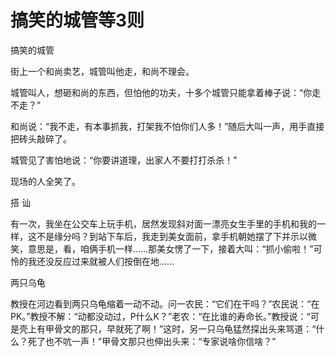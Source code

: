 # 搞笑的城管等3则

搞笑的城管 

街上一个和尚卖艺，城管叫他走，和尚不理会。 

城管叫人，想砸和尚的东西，但怕他的功夫，十多个城管只能拿着棒子说：“你走不走？” 

和尚说：“我不走，有本事抓我，打架我不怕你们人多！”随后大叫一声，用手直接把砖头敲碎了。 

城管见了害怕地说：“你要讲道理，出家人不要打打杀杀！” 

现场的人全笑了。 

搭 讪 

有一次，我坐在公交车上玩手机，居然发现斜对面一漂亮女生手里的手机和我的一样，这不是缘分吗？到站下车后，我走到美女面前，拿手机朝她摆了下并示以微笑，意思是，看，咱俩手机一样……那美女愣了一下，接着大叫：“抓小偷啦！”可怜的我还没反应过来就被人们按倒在地…… 

两只乌龟 

教授在河边看到两只乌龟缩着一动不动。问一农民：“它们在干吗？”农民说：“在PK。”教授不解：“动都没动过，P什么K？”老农：“在比谁的寿命长。”教授说：“可是壳上有甲骨文的那只，早就死了啊！”这时，另一只乌龟猛然探出头来骂道：“什么？死了也不吭一声！”甲骨文那只也伸出头来：“专家说啥你信啥？”